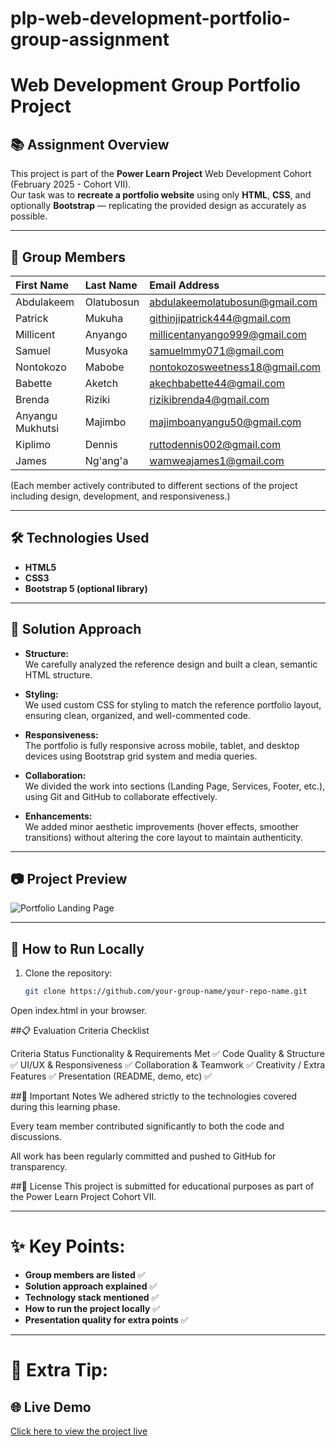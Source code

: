# plp-web-development-portfolio-group-assignment
# Web Development Group Portfolio Project

## 📚 Assignment Overview

This project is part of the **Power Learn Project** Web Development Cohort (February 2025 - Cohort VII).  
Our task was to **recreate a portfolio website** using only **HTML**, **CSS**, and optionally **Bootstrap** — replicating the provided design as accurately as possible.

---


## 👥 Group Members

| First Name | Last Name | Email Address |
|:-----------|:-----------|:-------------------------------|
| Abdulakeem | Olatubosun | abdulakeemolatubosun@gmail.com |
| Patrick    | Mukuha     | githinjipatrick444@gmail.com   |
| Millicent  | Anyango    | millicentanyango999@gmail.com  |
| Samuel     | Musyoka    | samuelmmy071@gmail.com         |
| Nontokozo  | Mabobe     | nontokozosweetness18@gmail.com |
| Babette    | Aketch     | akechbabette44@gmail.com       |
| Brenda     | Riziki     | rizikibrenda4@gmail.com        |
| Anyangu Mukhutsi | Majimbo | majimboanyangu50@gmail.com |
| Kiplimo    | Dennis     | ruttodennis002@gmail.com       |
| James      | Ng'ang'a   | wamweajames1@gmail.com         |


(Each member actively contributed to different sections of the project including design, development, and responsiveness.)

---

## 🛠️ Technologies Used

- **HTML5**
- **CSS3**
- **Bootstrap 5 (optional library)**

---

## 🚀 Solution Approach

- **Structure:**  
  We carefully analyzed the reference design and built a clean, semantic HTML structure.

- **Styling:**  
  We used custom CSS for styling to match the reference portfolio layout, ensuring clean, organized, and well-commented code.

- **Responsiveness:**  
  The portfolio is fully responsive across mobile, tablet, and desktop devices using Bootstrap grid system and media queries.

- **Collaboration:**  
  We divided the work into sections (Landing Page, Services, Footer, etc.), using Git and GitHub to collaborate effectively.

- **Enhancements:**  
  We added minor aesthetic improvements (hover effects, smoother transitions) without altering the core layout to maintain authenticity.

---

## 📷 Project Preview

![Portfolio Landing Page](./assets/screenshots/landing-page.png)

---

## 📂 How to Run Locally

1. Clone the repository:
   ```bash
   git clone https://github.com/your-group-name/your-repo-name.git
Open index.html in your browser.

##📋 Evaluation Criteria Checklist

Criteria	Status
Functionality & Requirements Met	✅
Code Quality & Structure	✅
UI/UX & Responsiveness	✅
Collaboration & Teamwork	✅
Creativity / Extra Features	✅
Presentation (README, demo, etc)	✅


##📢 Important Notes
We adhered strictly to the technologies covered during this learning phase.

Every team member contributed significantly to both the code and discussions.

All work has been regularly committed and pushed to GitHub for transparency.

##📄 License
This project is submitted for educational purposes as part of the Power Learn Project Cohort VII.


---

# ✨ Key Points:
- **Group members are listed** ✅
- **Solution approach explained** ✅
- **Technology stack mentioned** ✅
- **How to run the project locally** ✅
- **Presentation quality for extra points** ✅

---

# 🚀 Extra Tip:

## 🌐 Live Demo
[Click here to view the project live]()
